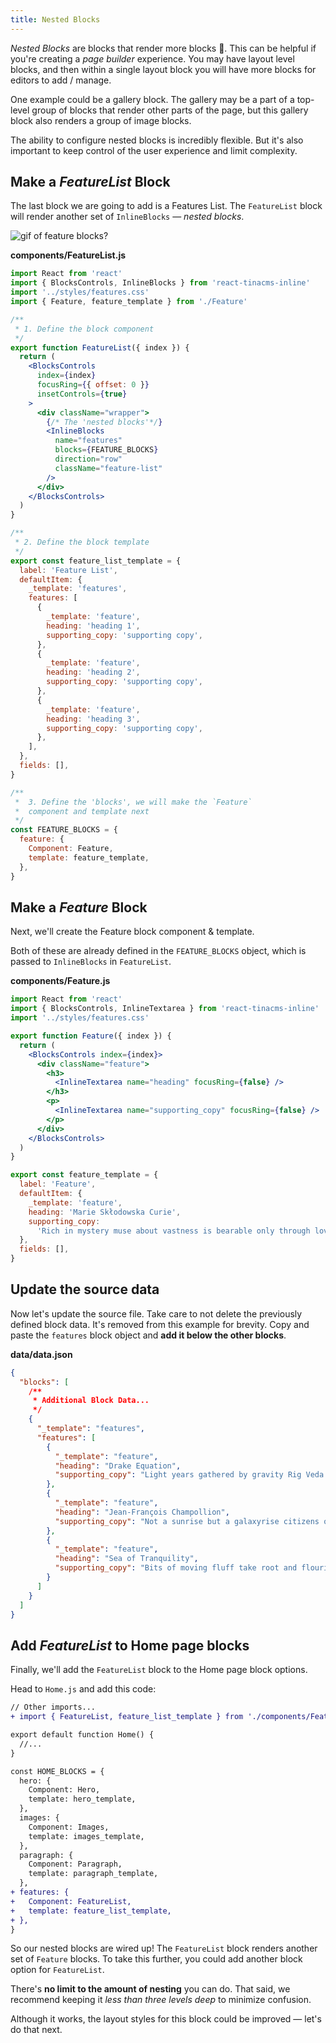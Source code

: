 ```yaml
---
title: Nested Blocks
---
```


_Nested Blocks_ are blocks that render more blocks 🤯. This can be helpful if you're creating a _page builder_ experience. You may have layout level blocks, and then within a single layout block you will have more blocks for editors to add / manage.

One example could be a gallery block. The gallery may be a part of a top-level group of blocks that render other parts of the page, but this gallery block also renders a group of image blocks.

The ability to configure nested blocks is incredibly flexible. But it's also important to keep control of the user experience and limit complexity.

## Make a _FeatureList_ Block

The last block we are going to add is a Features List. The `FeatureList` block will render another set of `InlineBlocks` — _nested blocks_.

![gif of feature blocks?]()

**components/FeatureList.js**

```jsx
import React from 'react'
import { BlocksControls, InlineBlocks } from 'react-tinacms-inline'
import '../styles/features.css'
import { Feature, feature_template } from './Feature'

/**
 * 1. Define the block component
 */
export function FeatureList({ index }) {
  return (
    <BlocksControls
      index={index}
      focusRing={{ offset: 0 }}
      insetControls={true}
    >
      <div className="wrapper">
        {/* The 'nested blocks'*/}
        <InlineBlocks
          name="features"
          blocks={FEATURE_BLOCKS}
          direction="row"
          className="feature-list"
        />
      </div>
    </BlocksControls>
  )
}

/**
 * 2. Define the block template
 */
export const feature_list_template = {
  label: 'Feature List',
  defaultItem: {
    _template: 'features',
    features: [
      {
        _template: 'feature',
        heading: 'heading 1',
        supporting_copy: 'supporting copy',
      },
      {
        _template: 'feature',
        heading: 'heading 2',
        supporting_copy: 'supporting copy',
      },
      {
        _template: 'feature',
        heading: 'heading 3',
        supporting_copy: 'supporting copy',
      },
    ],
  },
  fields: [],
}

/**
 *  3. Define the 'blocks', we will make the `Feature`
 *  component and template next
 */
const FEATURE_BLOCKS = {
  feature: {
    Component: Feature,
    template: feature_template,
  },
}
```

## Make a _Feature_ Block

Next, we'll create the Feature block component & template.

Both of these are already defined in the `FEATURE_BLOCKS` object, which is passed to `InlineBlocks` in `FeatureList`.

**components/Feature.js**

```jsx
import React from 'react'
import { BlocksControls, InlineTextarea } from 'react-tinacms-inline'
import '../styles/features.css'

export function Feature({ index }) {
  return (
    <BlocksControls index={index}>
      <div className="feature">
        <h3>
          <InlineTextarea name="heading" focusRing={false} />
        </h3>
        <p>
          <InlineTextarea name="supporting_copy" focusRing={false} />
        </p>
      </div>
    </BlocksControls>
  )
}

export const feature_template = {
  label: 'Feature',
  defaultItem: {
    _template: 'feature',
    heading: 'Marie Skłodowska Curie',
    supporting_copy:
      'Rich in mystery muse about vastness is bearable only through love Ut enim ad minima veniam at the edge of forever are creatures of the cosmos. ',
  },
  fields: [],
}
```

## Update the source data

Now let's update the source file. Take care to not delete the previously defined block data. It's removed from this example for brevity. Copy and paste the `features` block object and **add it below the other blocks**.

**data/data.json**

```json
{
  "blocks": [
    /**
     * Additional Block Data...
     */
    {
      "_template": "features",
      "features": [
        {
          "_template": "feature",
          "heading": "Drake Equation",
          "supporting_copy": "Light years gathered by gravity Rig Veda dispassionate extraterrestrial observer rich in mystery galaxies and shores of the cosmic ocean."
        },
        {
          "_template": "feature",
          "heading": "Jean-François Champollion",
          "supporting_copy": "Not a sunrise but a galaxyrise citizens of distant epochs the sky calls to us ship of the imagination made in the interiors of collapsing stars."
        },
        {
          "_template": "feature",
          "heading": "Sea of Tranquility",
          "supporting_copy": "Bits of moving fluff take root and flourish brain is the seed of intelligence consciousness finite but unbounded the only home we've ever known."
        }
      ]
    }
  ]
}
```

## Add _FeatureList_ to Home page blocks

Finally, we'll add the `FeatureList` block to the Home page block options.

Head to `Home.js` and add this code:

```diff
// Other imports...
+ import { FeatureList, feature_list_template } from './components/FeatureList'

export default function Home() {
  //...
}

const HOME_BLOCKS = {
  hero: {
    Component: Hero,
    template: hero_template,
  },
  images: {
    Component: Images,
    template: images_template,
  },
  paragraph: {
    Component: Paragraph,
    template: paragraph_template,
  },
+ features: {
+   Component: FeatureList,
+   template: feature_list_template,
+ },
}

```

So our nested blocks are wired up! The `FeatureList` block renders another set of `Feature` blocks. To take this further, you could add another block option for `FeatureList`.

There's **no limit to the amount of nesting** you can do. That said, we recommend keeping it _less than three levels deep_ to minimize confusion.

Although it works, the layout styles for this block could be improved — let's do that next.
